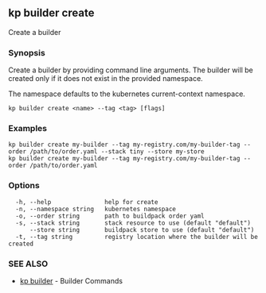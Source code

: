## kp builder create

Create a builder

### Synopsis

Create a builder by providing command line arguments.
The builder will be created only if it does not exist in the provided namespace.

The namespace defaults to the kubernetes current-context namespace.

```
kp builder create <name> --tag <tag> [flags]
```

### Examples

```
kp builder create my-builder --tag my-registry.com/my-builder-tag --order /path/to/order.yaml --stack tiny --store my-store
kp builder create my-builder --tag my-registry.com/my-builder-tag --order /path/to/order.yaml
```

### Options

```
  -h, --help               help for create
  -n, --namespace string   kubernetes namespace
  -o, --order string       path to buildpack order yaml
  -s, --stack string       stack resource to use (default "default")
      --store string       buildpack store to use (default "default")
  -t, --tag string         registry location where the builder will be created
```

### SEE ALSO

* [kp builder](kp_builder.md)	 - Builder Commands

